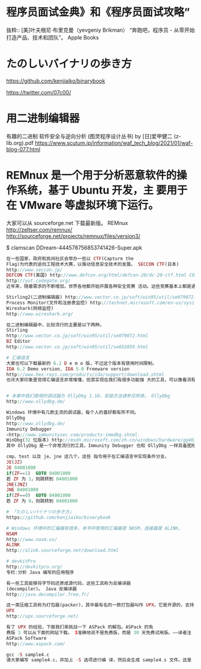 # 程序员面试金典》和《程序员面试攻略”

抜粋:: [美]叶夫根尼·布里克曼（yevgeniy Brikman）  “奔跑吧，程序员 - 从零开始打造产品、技术和团队”。 Apple Books  

# たのしいバイナリの歩き方
https://github.com/kenjiaiko/binarybook

https://twitter.com/07c00/
# 用二进制编辑器 
有趣的二进制 软件安全与逆向分析 (图灵程序设计丛书) by [日]爱甲健二 (z-lib.org).pdf
https://www.scutum.jp/information/waf_tech_blog/2021/01/waf-blog-077.html

# REMnux 是一个用于分析恶意软件的操作系统，基于 Ubuntu 开发，主 要用于在 VMware 等虚拟环境下运行。
大家可以从 sourceforge.net 下载最新版。 REMnux
http://zeltser.com/remnux/ http://sourceforge.net/projects/remnux/files/version3/

$ clamscan DDream-444578756853741426-Super.apk

```php
在一些国家，政府和民间社区会举办一些以 CTF(Capture the
Flag)为代表的逆向工程技术大赛，以推动信息安全技术的发展。 SECCON CTF(日本)
http://www.seccon.jp/
DEFCON CTF(美国) http://www.defcon.org/html/defcon-20/dc-20-ctf.html CODEGATE CTF(韩国)
http://yut.codegate.org/
近年来，随着需求的不断增加，世界各地都开始开展各种安全竞赛 活动。这些竞赛基本上都是通过线上预赛选出成绩最好的 10 ~ 20 个队伍进入决赛。

Stirling2(二进制编辑器) http://www.vector.co.jp/soft/win95/util/se079072.html 
Process Monitor(文件和注册表监控) http://technet.microsoft.com/en-us/sysinternals/bb896645 
Wireshark(网络监控)
http://www.wireshark.org/

在二进制编辑器中，比较流行的主要是以下两种。
Stirling
http://www.vector.co.jp/soft/win95/util/se079072.html
BZ Editor
http://www.vector.co.jp/soft/win95/util/se032859.html

# 汇编语言
大家也可以下载最新的 6.2 D e m o 版，不过这个版本有使用时间限制。
IDA 6.2 Demo version, IDA 5.0 Freeware version 
http://www.hex-rays.com/products/ida/support/download.shtml
也许大家印象里觉得汇编语言非常难懂，但其实现在我们有很多功能强 大的工具，可以像看流程图一样对软件进行分析。下面让我们来体验一 下。


# 本章中我们使用的调试器为 OllyDbg 1.10，安装方法请参见附录。 OllyDbg
http://www.ollydbg.de/

Windows 环境中有几款主流的调试器，每个人的喜好都有所不同。
OllyDbg
http://www.ollydbg.de/
Immunity Debugger
<http://www.immunitysec.com/products-immdbg.shtml.
WinDbg(32 位版本) http://msdn.microsoft.com/zh-cn/windows/hardware/gg463016 WinDbg(64 位版本) http://msdn.microsoft.com/zh-cn/windows/hardware/gg463012
其中 OllyDbg 是一个非常流行的工具，Immunity Debugger 也和 OllyDbg 一样具备图形用户界面。由于 Immunity Debugger 和 Python 的亲和性较高，因此受到 Python 爱好者的欢迎，但笔者只 用过 OllyDbg 和 WinDbg，因此对 Immunity Debugger 并不熟悉 (汗)。

cmp、test 以及 je、jne 这几个，这些 指令用于在汇编语言中实现条件分支。
JE(JZ)
JE 04001000
if(ZF==1)  GOTO 04001000
若 ZF 为 1，则跳转到 04001000
JNE(JNZ)
JNE 04001000
if(ZF==0)  GOTO 04001000
若 ZF 为 0，则跳转到 04001000

# 「たのしいバイナリの歩き方」
https://github.com/kenjiaiko/binarybook

# Windows 环境中的汇编器有很多，本书中使用的汇编器是 NASM，连接器是 ALINK。
NSAM
http://www.nasm.us/
ALINK
http://alink.sourceforge.net/download.html

# devkitPro
http://devkitpro.org/
专栏:分析 Java 编写的应用程序

有一些工具能够将字节码还原成源代码，这些工具称为反编译器
(decompiler)。 Java 反编译器
http://java.decompiler.free.fr/

这一类压缩工具称为打包器(packer)，其中最有名的一款打包器叫作 UPX，它是开源的，支持 ELF、DLL、COFF 等多种可执行文件格式。
UPX
http://upx.sourceforge.net/

有了 UPX 的经验，下面我们来挑战一下 ASPack 的解包。ASPack 的免
费版 3 可以从下面的网站下载。 3准确地说不是免费版，而是 30 天免费试用版。——译者注
ASPack Software
http://www.aspack.com/

gcc -S sample4.c
请大家编写 sample4.c，并加上 -S 选项进行编 译，然后会生成 sample4.s 文件。这是 sample4.c 的汇编语言代码。
```
